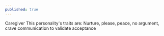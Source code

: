 ```yaml
---
published: true
---
```

Caregiver
This personality's traits are:
 Nurture, please, peace, no argument, crave communication to validate acceptance
